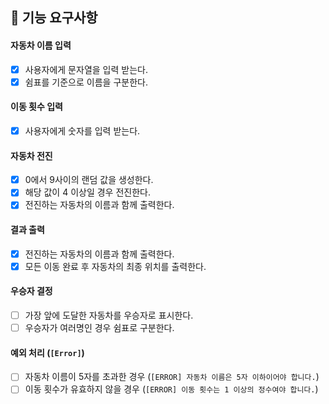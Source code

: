 ## 🎯 기능 요구사항

#### 자동차 이름 입력

- [x] 사용자에게 문자열을 입력 받는다.
- [x] 쉼표를 기준으로 이름을 구분한다.

#### 이동 횟수 입력

- [x] 사용자에게 숫자를 입력 받는다.

#### 자동차 전진

- [x] 0에서 9사이의 랜덤 값을 생성한다.
- [x] 해당 값이 4 이상일 경우 전진한다.
- [x] 전진하는 자동차의 이름과 함께 출력한다.

#### 결과 출력

- [x] 전진하는 자동차의 이름과 함께 출력한다.
- [x] 모든 이동 완료 후 자동차의 최종 위치를 출력한다.

#### 우승자 결정

- [ ] 가장 앞에 도달한 자동차를 우승자로 표시한다.
- [ ] 우승자가 여러명인 경우 쉼표로 구분한다.

#### 예외 처리 (`[Error]`)

- [ ] 자동차 이름이 5자를 초과한 경우 (`[ERROR] 자동차 이름은 5자 이하이어야 합니다.`)
- [ ] 이동 횟수가 유효하지 않을 경우 (`[ERROR] 이동 횟수는 1 이상의 정수여야 합니다.`)
